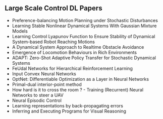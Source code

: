<h2>Large Scale Control DL Papers </h2>



<ul>

                             

 <li><a target="_blank" href="https://github.com/manjunath5496/Large-Scale-Control-DL-Papers/blob/master/lc(1).pdf" style="text-decoration:none;">Preference-balancing Motion Planning under Stochastic Disturbances</a></li>

 <li><a target="_blank" href="https://github.com/manjunath5496/Large-Scale-Control-DL-Papers/blob/master/lc(2).pdf" style="text-decoration:none;">Learning Stable Nonlinear Dynamical Systems With Gaussian Mixture Models</a></li>

<li><a target="_blank" href="https://github.com/manjunath5496/Large-Scale-Control-DL-Papers/blob/master/lc(3).pdf" style="text-decoration:none;">Learning Control Lyapunov Function to Ensure Stability of Dynamical System-based Robot Reaching Motions</a></li>
 <li><a target="_blank" href="https://github.com/manjunath5496/Large-Scale-Control-DL-Papers/blob/master/lc(4).pdf" style="text-decoration:none;">A Dynamical System Approach to Realtime Obstacle Avoidance</a></li>                              
<li><a target="_blank" href="https://github.com/manjunath5496/Large-Scale-Control-DL-Papers/blob/master/lc(5).pdf" style="text-decoration:none;">Emergence of Locomotion Behaviours in Rich Environments</a></li>
<li><a target="_blank" href="https://github.com/manjunath5496/Large-Scale-Control-DL-Papers/blob/master/lc(6).pdf" style="text-decoration:none;">ADAPT: Zero-Shot Adaptive Policy Transfer for Stochastic Dynamical Systems</a></li>
 <li><a target="_blank" href="https://github.com/manjunath5496/Large-Scale-Control-DL-Papers/blob/master/lc(7).pdf" style="text-decoration:none;">FeUdal Networks for Hierarchical Reinforcement Learning</a></li>

 <li><a target="_blank" href="https://github.com/manjunath5496/Large-Scale-Control-DL-Papers/blob/master/lc(8).pdf" style="text-decoration:none;"> Input Convex Neural Networks </a></li>
   <li><a target="_blank" href="https://github.com/manjunath5496/Large-Scale-Control-DL-Papers/blob/master/lc(9).pdf" style="text-decoration:none;">OptNet: Differentiable Optimization as a Layer in Neural Networks</a></li>
  
   
 <li><a target="_blank" href="https://github.com/manjunath5496/Large-Scale-Control-DL-Papers/blob/master/lc(10).pdf" style="text-decoration:none;">Primal-dual interior-point method</a></li>                              
<li><a target="_blank" href="https://github.com/manjunath5496/Large-Scale-Control-DL-Papers/blob/master/lc(11).pdf" style="text-decoration:none;">How hard is it to cross the room ? - Training (Recurrent) Neural Networks to steer a UAV</a></li>
<li><a target="_blank" href="https://github.com/manjunath5496/Large-Scale-Control-DL-Papers/blob/master/lc(12).pdf" style="text-decoration:none;">Neural Episodic Control</a></li>
<li><a target="_blank" href="https://github.com/manjunath5496/Large-Scale-Control-DL-Papers/blob/master/lc(13).pdf" style="text-decoration:none;">Learning representations by back-propagating errors</a></li>

<li><a target="_blank" href="https://github.com/manjunath5496/Large-Scale-Control-DL-Papers/blob/master/lc(14).pdf" style="text-decoration:none;">Inferring and Executing Programs for Visual Reasoning</a></li>
</ul>
